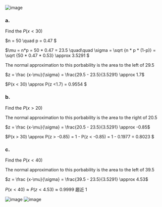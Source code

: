 ![image](https://github.com/user-attachments/assets/798d1f99-36d9-482f-942d-78b991caa7f9)  
  
### a.  

Find the $P(x<30)$  

$n = 50 \quad p = 0.47 $  

$\mu = n*p = 50 * 0.47 = 23.5 \quad\quad \sigma = \sqrt {n * p * (1-p)} = \sqrt {50 * 0.47 * 0.53} \approx 3.5291 $  

The normal approximation to this porbability is the area to the left of $29.5$  

$z = \frac {x-\mu}{\sigma} = \frac{29.5 - 23.5}{3.5291} \approx 1.7$  

$P(x < 30) \approx P(z <1.7) = 0.9554 $  

  
  
### b.  

Find the $P(x>20)$  

The normal approximation to this porbability is the area to the right of $20.5$  
 
$z = \frac {x-\mu}{\sigma} = \frac{20.5 - 23.5}{3.5291} \approx -0.85$  

$P(x > 30) \approx P(z > -0.85) = 1 - P(z < -0.85) = 1 - 0.1977 = 0.8023 $   


  
  

### c.  

Find the $P(x<40)$  

The normal approximation to this porbability is the area to the left of $39.5$  

$z = \frac {x-\mu}{\sigma} = \frac{39.5 - 23.5}{3.5291} \approx 4.53$  

$P(x < 40) \approx P(z < 4.53) \approx 0.9999$  趨近 1  



  
  
![image](https://github.com/user-attachments/assets/3c2b2513-ff88-4cb2-a3cc-2d7ef6699f0c)
![image](https://github.com/user-attachments/assets/13806645-89f9-40f2-913e-b20006155d0b)
